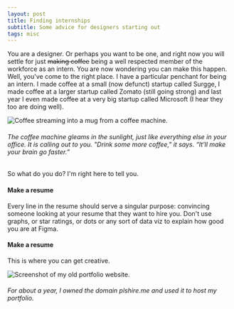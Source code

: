 ```yaml
---
layout: post
title: Finding internships
subtitle: Some advice for designers starting out
tags: misc
---
```


You are a designer. Or perhaps you want to be one, and right now you will settle for just ~~making coffee~~ being a well respected member of the workforce as an intern. You are now wondering you can make this happen. Well, you've come to the right place. I have a particular penchant for being an intern. I made coffee at a small (now defunct) startup called Surgge, I made coffee at a larger startup called Zomato (still going strong) and last year I even made coffee at a very big startup called Microsoft (I hear they too are doing well).

![Coffee streaming into a mug from a coffee machine.](https://gyanl.com/assets/coffee-machine.jpg)

###### The coffee machine gleams in the sunlight, just like everything else in your office. It is calling out to you. "Drink some more coffee," it says. “It’ll make your brain go faster.”

So what do you do? I'm right here to tell you.

#### Make a resume

Every line in the resume should serve a singular purpose: convincing someone looking at your resume that they want to hire you. Don't use graphs, or star ratings, or dots or any sort of data viz to explain how good you are at Figma.

#### Make a resume

This is where you can get creative.

![Screenshot of my old portfolio website.](https://gyanl.com/assets/plshireme.jpg)

###### For about a year, I owned the domain plshire.me and used it to host my portfolio.
